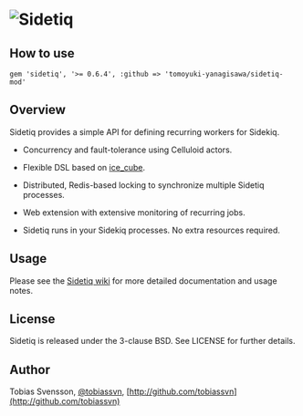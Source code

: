 ![Sidetiq](http://f.cl.ly/items/1W3k0R2V2x3n3S1t1M0B/sidetiq.png)
=========

How to use
--------

```
gem 'sidetiq', '>= 0.6.4', :github => 'tomoyuki-yanagisawa/sidetiq-mod'
```

Overview
--------

Sidetiq provides a simple API for defining recurring workers for Sidekiq.

- Concurrency and fault-tolerance using Celluloid actors.

- Flexible DSL based on [ice_cube](http://seejohnrun.github.com/ice_cube/).

- Distributed, Redis-based locking to synchronize multiple Sidetiq processes.

- Web extension with extensive monitoring of recurring jobs.

- Sidetiq runs in your Sidekiq processes. No extra resources required.

Usage
-----

Please see the [Sidetiq wiki](http://github.com/tobiassvn/sidetiq/wiki) for more detailed
documentation and usage notes.

License
-------

Sidetiq is released under the 3-clause BSD. See LICENSE for further details.

Author
------

Tobias Svensson, [@tobiassvn](https://twitter.com/tobiassvn), [http://github.com/tobiassvn](http://github.com/tobiassvn)

